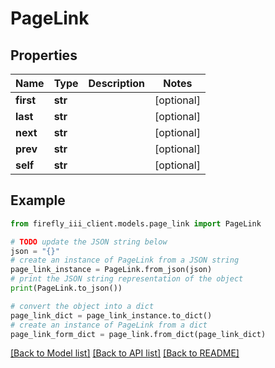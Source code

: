 # PageLink


## Properties

Name | Type | Description | Notes
------------ | ------------- | ------------- | -------------
**first** | **str** |  | [optional] 
**last** | **str** |  | [optional] 
**next** | **str** |  | [optional] 
**prev** | **str** |  | [optional] 
**self** | **str** |  | [optional] 

## Example

```python
from firefly_iii_client.models.page_link import PageLink

# TODO update the JSON string below
json = "{}"
# create an instance of PageLink from a JSON string
page_link_instance = PageLink.from_json(json)
# print the JSON string representation of the object
print(PageLink.to_json())

# convert the object into a dict
page_link_dict = page_link_instance.to_dict()
# create an instance of PageLink from a dict
page_link_form_dict = page_link.from_dict(page_link_dict)
```
[[Back to Model list]](../README.md#documentation-for-models) [[Back to API list]](../README.md#documentation-for-api-endpoints) [[Back to README]](../README.md)


